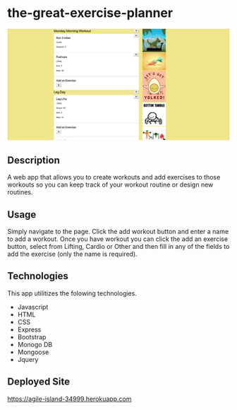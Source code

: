 # the-great-exercise-planner
![a sample of the site](./sample.png)
## Description
A web app that allows you to create workouts and add exercises to those workouts so you can keep track of your workout routine or design new routines.

## Usage
Simply navigate to the page. Click the add workout button and enter a name to add a workout. Once you have workout you can click the add an exercise button, select from Lifting, Cardio or Other and then fill in any of the fields to add the exercise (only the name is required).

## Technologies 
This app utilitizes the folowing technologies.
- Javascript
- HTML
- CSS
- Express
- Bootstrap
- Monogo DB
- Mongoose
- Jquery 

## Deployed Site
https://agile-island-34999.herokuapp.com
